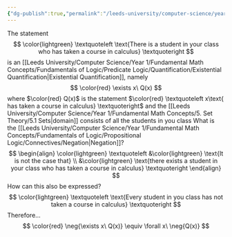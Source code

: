 ```yaml
---
{"dg-publish":true,"permalink":"/leeds-university/computer-science/year-1/fundamental-math-concepts/fundamentals-of-logic/predicate-logic/negating-quantification/negating-an-existential-quantification/"}
---
```



The statement
$$
\color{lightgreen}
\textquoteleft
\text{There is a student in your class who has taken a course in calculus}
\textquoteright
$$
is an [[Leeds University/Computer Science/Year 1/Fundamental Math Concepts/Fundamentals of Logic/Predicate Logic/Quantification/Existential Quantification\|Existential Quantification]], namely
$$
\color{red} 
\exists x\ Q(x)
$$
where $\color{red} Q(x)$ is the statement $\color{red} \textquoteleft x\text{ has taken a course in calculus} \textquoteright$ and the [[Leeds University/Computer Science/Year 1/Fundamental Math Concepts/5. Set Theory/5.1 Sets\|domain]] consists of all the students in you class
What is the [[Leeds University/Computer Science/Year 1/Fundamental Math Concepts/Fundamentals of Logic/Propositional Logic/Connectives/Negation\|Negation]]?
$$
\begin{align}
\color{lightgreen}
\textquoteleft
&\color{lightgreen} \text{It is not the case that} \\
&\color{lightgreen} \text{there exists a student in your class who has taken a course in calculus}
\textquoteright
\end{align}
$$
How can this also be expressed?
$$
\color{lightgreen}
\textquoteleft
\text{Every student in you class has not taken a course in calculus}
\textquoteright
$$
Therefore...
$$
\color{red} 
\neg{\exists x\ Q(x)} \equiv \forall x\ \neg{Q(x)}
$$